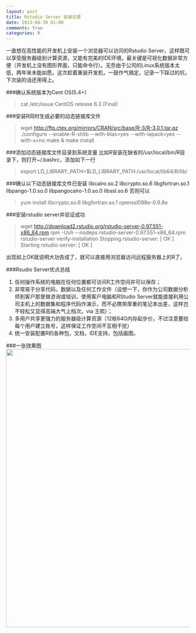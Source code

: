 ```yaml
---
layout: post
title: Rstudio Server 安装记录
date: 2013-06-30 01:00
comments: true
categories: R
---
```

一直想在高性能的开发机上安装一个浏览器可以访问的Rstudio Server，这样既可以享受服务器级别计算资源，又能有完美的IDE环境，最关键是可视化数据非常方便（开发机上没有图形界面，只能命令行）。无奈由于公司的Linux系统版本太低，两年来未能如愿。这次趁着重装开发机，一鼓作气搞定，记录一下踩过的坑，下次装的话还用得上。

###确认系统版本为Cent OS(5.4+)
>cat /etc/issue
CentOS release 6.3 (Final)

###安装R同时生成必要的动态链接库文件
>wget http://ftp.ctex.org/mirrors/CRAN/src/base/R-3/R-3.0.1.tar.gz
./configure --enable-R-shlib --with-blas=yes --with-lapack=yes --with-x=no
make & make install

###添加动态链接库文件目录到系统变量
比如R安装在缺省的/usr/local/bin/R目录下，则打开~/.bashrc，添加如下一行
>export LD_LIBRARY_PATH=$LD_LIBRARY_PATH:/usr/local/lib64/R/lib/

###确认以下动态链接库文件已安装
libcairo.so.2
libcrypto.so.6
libgfortran.so.1
libpango-1.0.so.0
libpangocairo-1.0.so.0
libssl.so.6
否则可以
>yum install libcrypto.so.6 libgfortran.so.1 openssl098e-0.9.8e

###安装rstudio server并验证成功
>wget http://download2.rstudio.org/rstudio-server-0.97.551-x86_64.rpm
rpm -Uvh --nodeps rstudio-server-0.97.551-x86_64.rpm
rstudio-server verify-installation
Stopping rstudio-server:                                   [  OK  ]
Starting rstudio-server:                                   [  OK  ]

出现如上OK就说明大功告成了，就可以直接用浏览器访问远程服务器上的R了。

###Rsudio Server优点总结
1.  任何操作系统的电脑在任何位置都可访问R工作空间并可以保存；
2.  非常易于分享代码，数据以及任何工作文件（设想一下，你作为公司数据分析师到客户那里做咨询或培训，使用客户电脑和RStudio Server就能直接利用公司主机上的数据集和程序代码作演示，而不必携带厚重的笔记本出差，这样岂不轻松又显得高端大气上档次。via 王熙）；
3.  多用户共享更强力的服务器级计算资源（12核64G内存起步价，不过注意要给每个用户建立账号，这样保证工作空间不互相干扰）
4.  统一安装配置R的各种包，文档，IDE支持，包括画图。

###一张效果图
<img class="alignnone" alt="" src="http://b.hiphotos.bdimg.com/album/w%3D1600%3Bq%3D90/sign=a3b0e6b7738b4710ce2ff9caf3fef88c/7acb0a46f21fbe097272dd826a600c338744ad73.jpg" width="1101" height="760" />

